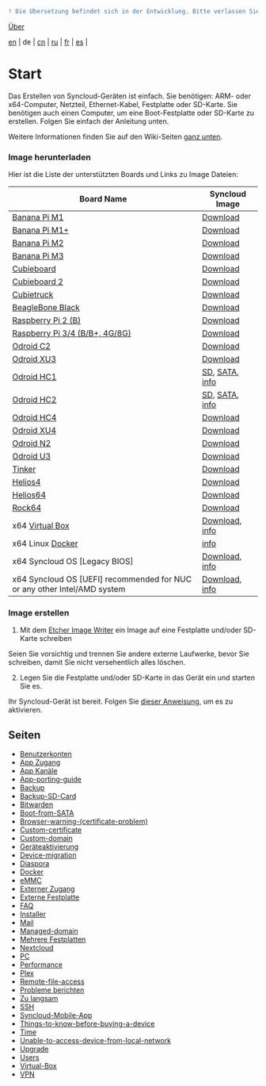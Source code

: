 ```diff
! Die Übersetzung befindet sich in der Entwicklung. Bitte verlassen Sie sich auf die englische Originalversion.
```

[Über](https://github.com/syncloud/docs)

[en](https://github.com/syncloud/platform/wiki) | 
de | 
[cn](https://github.com/syncloud/docs/blob/master/cn/index.md) | 
[ru](https://github.com/syncloud/docs/blob/master/ru/index.md) | 
[fr](https://github.com/syncloud/docs/blob/master/fr/index.md) | 
[es](https://github.com/syncloud/docs/blob/master/es/index.md) | 

# Start

Das Erstellen von Syncloud-Geräten ist einfach. Sie benötigen: ARM- oder x64-Computer, Netzteil, Ethernet-Kabel, Festplatte oder SD-Karte. Sie benötigen auch einen Computer, um eine Boot-Festplatte oder SD-Karte zu erstellen. Folgen Sie einfach der Anleitung unten.

Weitere Informationen finden Sie auf den Wiki-Seiten [ganz unten](https://github.com/syncloud/docs/blob/master/de/index.md#seiten). 

### Image herunterladen

Hier ist die Liste der unterstützten Boards und Links zu Image Dateien: 

|Board Name|Syncloud Image|
|---|---|
|[Banana Pi M1]()|[Download](https://github.com/syncloud/platform/releases/download/)|
|[Banana Pi M1+]()|[Download](https://github.com/syncloud/platform/releases/download/)|
|[Banana Pi M2]()|[Download](https://github.com/syncloud/platform/releases/download/)|
|[Banana Pi M3]()|[Download](https://github.com/syncloud/platform/releases/download/)|
|[Cubieboard]()|[Download](https://github.com/syncloud/platform/releases/download/)|
|[Cubieboard 2]()|[Download](https://github.com/syncloud/platform/releases/download/)|
|[Cubietruck]()|[Download](https://github.com/syncloud/platform/releases/download/)|
|[BeagleBone Black]()|[Download](https://github.com/syncloud/platform/releases/download/)|
|[Raspberry Pi 2 (B)]()|[Download](https://github.com/syncloud/platform/releases/download/)|
|[Raspberry Pi 3/4 (B/B+, 4G/8G)]()|[Download](https://github.com/syncloud/platform/releases/download/)|
|[Odroid C2]()|[Download](https://github.com/syncloud/platform/releases/download/)|
|[Odroid XU3]()|[Download](https://github.com/syncloud/platform/releases/download/)|
|[Odroid HC1]()|[SD](), [SATA](), [info]()|
|[Odroid HC2]()|[SD](), [SATA](), [info]()|
|[Odroid HC4]()|[Download](https://github.com/syncloud/platform/releases/download/)|
|[Odroid XU4]()|[Download](https://github.com/syncloud/platform/releases/download/)|
|[Odroid N2]()|[Download](https://github.com/syncloud/platform/releases/download/)|
|[Odroid U3]()|[Download](https://github.com/syncloud/platform/releases/download/)|
|[Tinker]()|[Download](https://github.com/syncloud/platform/releases/download/)|
|[Helios4]()|[Download](https://github.com/syncloud/platform/releases/download/)|
|[Helios64]()|[Download](https://github.com/syncloud/platform/releases/download/)|
|[Rock64]()|[Download](https://github.com/syncloud/platform/releases/download/)|
|x64 [Virtual Box]()|[Download](https://github.com/syncloud/platform/releases/download/), [info]()|
|x64 Linux [Docker]()|[info]()|
|x64 Syncloud OS [Legacy BIOS]|[Download](https://github.com/syncloud/platform/releases/download/), [info]()|
|x64 Syncloud OS [UEFI] recommended for NUC or any other Intel/AMD system|[Download](https://github.com/syncloud/platform/releases/download/), [info]()|

### Image erstellen

1. Mit dem [Etcher Image Writer](https://www.balena.io/etcher/) ein Image auf eine Festplatte und/oder SD-Karte schreiben

Seien Sie vorsichtig und trennen Sie andere externe Laufwerke, bevor Sie schreiben, damit Sie nicht versehentlich alles löschen.

2. Legen Sie die Festplatte und/oder SD-Karte in das Gerät ein und starten Sie es.

Ihr Syncloud-Gerät ist bereit. Folgen Sie [dieser Anweisung](https://syncloud.org/setup.html), um es zu aktivieren. 

## Seiten

* [Benutzerkonten](https://github.com/syncloud/docs/blob/master/de/content/Accounts.md)
* [App Zugang](https://github.com/syncloud/docs/blob/master/de/content/App-access.md)
* [App Kanäle](https://github.com/syncloud/docs/blob/master/de/content/App-Channels.md)
* [App-porting-guide](https://github.com/syncloud/docs/blob/master/de/content/App-porting-guide.md)
* [Backup](https://github.com/syncloud/docs/blob/master/de/content/Backup.md)
* [Backup-SD-Card](https://github.com/syncloud/docs/blob/master/de/content/Backup-SD-Card.md)
* [Bitwarden](https://github.com/syncloud/docs/blob/master/de/content/Bitwarden.md)
* [Boot-from-SATA](https://github.com/syncloud/docs/blob/master/de/content/Boot-from-SATA.md)
* [Browser-warning-(certificate-problem)](https://github.com/syncloud/docs/blob/master/de/content/Browser-warning-(certificate-problem).md)
* [Custom-certificate](https://github.com/syncloud/docs/blob/master/de/content/Custom-certificate.md)
* [Custom-domain](https://github.com/syncloud/docs/blob/master/de/content/Custom-domain.md)
* [Geräteaktivierung](https://github.com/syncloud/docs/blob/master/de/content/Device-activation.md)
* [Device-migration](https://github.com/syncloud/docs/blob/master/de/content/Device-migration.md)
* [Diaspora](https://github.com/syncloud/docs/blob/master/de/content/Diaspora.md)
* [Docker](https://github.com/syncloud/docs/blob/master/de/content/Docker.md)
* [eMMC](https://github.com/syncloud/docs/blob/master/de/content/eMMC.md)
* [Externer Zugang](https://github.com/syncloud/docs/blob/master/de/content/External-access.md)
* [Externe Festplatte](https://github.com/syncloud/docs/blob/master/de/content/External-Disk.md)
* [FAQ](https://github.com/syncloud/docs/blob/master/de/content/FAQ.md)
* [Installer](https://github.com/syncloud/docs/blob/master/de/content/Installer.md)
* [Mail](https://github.com/syncloud/docs/blob/master/de/content/Mail.md)
* [Managed-domain](https://github.com/syncloud/docs/blob/master/de/content/Managed-domain.md)
* [Mehrere Festplatten](https://github.com/syncloud/docs/blob/master/de/content/Multiple-Disks.md)
* [Nextcloud](https://github.com/syncloud/docs/blob/master/de/content/Nextcloud.md)
* [PC](https://github.com/syncloud/docs/blob/master/de/content/PC.md)
* [Performance](https://github.com/syncloud/docs/blob/master/de/content/Performance.md)
* [Plex](https://github.com/syncloud/docs/blob/master/de/content/Plex.md)
* [Remote-file-access](https://github.com/syncloud/docs/blob/master/de/content/Remote-file-access.md)
* [Probleme berichten](https://github.com/syncloud/docs/blob/master/de/content/Report-problems.md)
* [Zu langsam](https://github.com/syncloud/docs/blob/master/de/content/Slow.md)
* [SSH](https://github.com/syncloud/docs/blob/master/de/content/SSH.md)
* [Syncloud-Mobile-App](https://github.com/syncloud/docs/blob/master/de/content/Syncloud-Mobile-App.md)
* [Things-to-know-before-buying-a-device](https://github.com/syncloud/docs/blob/master/de/content/Things-to-know-before-buying-a-device.md)
* [Time](https://github.com/syncloud/docs/blob/master/de/content/Time.md)
* [Unable-to-access-device-from-local-network](https://github.com/syncloud/docs/blob/master/de/content/Unable-to-access-device-from-local-network.md)
* [Upgrade](https://github.com/syncloud/docs/blob/master/de/content/Upgrade.md)
* [Users](https://github.com/syncloud/docs/blob/master/de/content/Users.md)
* [Virtual-Box](https://github.com/syncloud/docs/blob/master/de/content/Virtual-Box.md)
* [VPN](https://github.com/syncloud/docs/blob/master/de/content/VPN.md)
